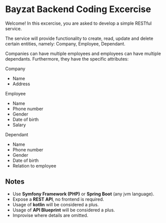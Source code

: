 # Bayzat Backend Coding Excercise

Welcome! In this excercise, you are asked to develop a simple RESTful service.

The service will provide functionality to create, read, update and delete certain entities, namely: Company, Employee, Dependant.

Companies can have multiple employees and employees can have multiple dependants. Furthermore, they have the specific attributes:

Company
- Name
- Address

Employee
- Name
- Phone number
- Gender
- Date of birth
- Salary

Dependant
- Name
- Phone number
- Gender
- Date of birth
- Relation to employee

## Notes
- Use **Symfony Framework (PHP)** or **Spring Boot** (any jvm language).
- Expose a **REST API**, no frontend is required.
- Usage of **kotlin** will be considered a plus.
- Usage of **API Blueprint** will be considered a plus.
- Improvise where details are omitted.
